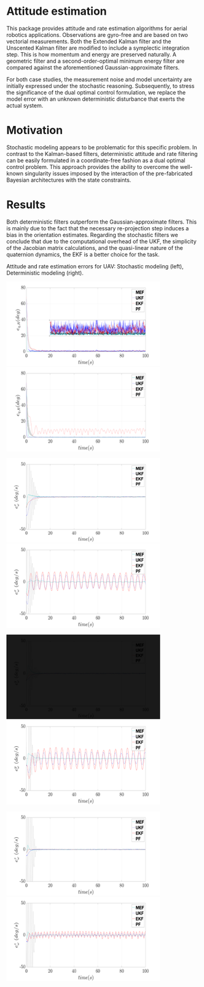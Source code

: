 # Attitude estimation

This package provides attitude and rate estimation algorithms for aerial robotics applications. 
Observations are gyro-free and are based on two vectorial measurements.
Both the Extended Kalman filter and the Unscented Kalman filter are modified to include a symplectic integration step. This is how momentum and energy are preserved naturally.
A geometric filter and a second-order-optimal minimum energy filter are compared against the aforementioned Gaussian-approximate filters.

For both case studies, the measurement noise and model uncertainty are initially expressed under the stochastic reasoning. Subsequently, to stress the significance of the dual optimal control formulation, we replace the model error with an unknown deterministic disturbance that exerts the actual system.

# Motivation
Stochastic modeling appears to be problematic for this specific problem. In contrast to the Kalman-based filters, deterministic attitude and rate filtering can be easily formulated in a coordinate-free fashion as a dual optimal control problem. This approach provides the ability to overcome the well-known singularity issues imposed by the interaction of the pre-fabricated Bayesian architectures with the state constraints.

# Results
Both deterministic filters outperform the Gaussian-approximate filters. This is mainly due to the fact that the necessary re-projection step induces a bias in the orientation estimates. Regarding the stochastic filters we conclude that due to the computational overhead of the UKF, the simplicity of the Jacobian matrix calculations, and the quasi-linear nature of the quaternion dynamics, the EKF is 
a better choice for the task.
 
Attitude and rate estimation errors for UAV: Stochastic modeling (left), Deterministic modeling (right).

<p float="left">
  <img src="figures_png/orientation.png" width="400" height="220"/>
  <img src="figures_png/orientationmodel.png" width="400" height="220"/> 
</p>

<p float="left">
  <img src="figures_png/WX.png" width="400" height="220"/>
  <img src="figures_png/WXmodel.png" width="400" height="220"/> 
</p>

<p float="left">
  <img src="figures_png/WY.png" width="400" height="220" style="filter: brightness(0.1);"/>
  <img src="figures_png/WYmodel.png" width="400" height="220"/> 
</p>

<p float="left">
  <img src="figures_png/WZ.png" width="400" height="220"/>
  <img src="figures_png/WZmodel.png" width="400" height="220"/> 
</p>

